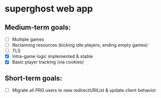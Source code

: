 # superghost web app

## Medium-term goals:

- [ ] Multiple games
- [ ] Reclaiming resources (kicking idle players, ending empty games)
- [ ] TLS
- [x] Intra-game logic implemented & stable
- [x] Basic player tracking (via cookies)

## Short-term goals:
- [ ] Migrate all PRG users to new redirectURIList & update client behavior
